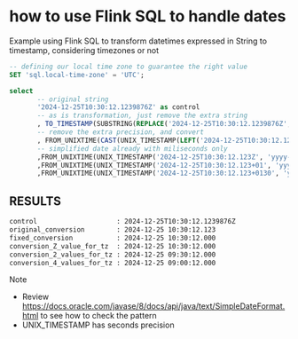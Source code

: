 # how to use Flink SQL to handle dates

Example using Flink SQL  to transform datetimes expressed in String to timestamp, considering timezones or not

```SQL
-- defining our local time zone to guarantee the right value
SET 'sql.local-time-zone' = 'UTC';

select
       -- original string
       '2024-12-25T10:30:12.1239876Z' as control
       -- as is transformation, just remove the extra string
       , TO_TIMESTAMP(SUBSTRING(REPLACE('2024-12-25T10:30:12.1239876Z', 'T', ' '), 1, 25)) as as_is_conversion
       -- remove the extra precision, and convert 
       , FROM_UNIXTIME(CAST(UNIX_TIMESTAMP(LEFT('2024-12-25T10:30:12.1239876Z',23)||'Z', 'yyyy-MM-dd''T''HH:mm:ss.SSS''Z''') AS BIGINT),  'yyyy-MM-dd HH:mm:ss.SSS') as conversion_without_tz
       -- simplified date already with miliseconds only
       ,FROM_UNIXTIME(UNIX_TIMESTAMP('2024-12-25T10:30:12.123Z', 'yyyy-MM-dd''T''HH:mm:ss.SSSX'), 'yyyy-MM-dd HH:mm:ss.SSS') as conversion_Z_value_for_tz
       ,FROM_UNIXTIME(UNIX_TIMESTAMP('2024-12-25T10:30:12.123+01', 'yyyy-MM-dd''T''HH:mm:ss.SSSX'), 'yyyy-MM-dd HH:mm:ss.SSS') as conversion_2_values_for_tz
       ,FROM_UNIXTIME(UNIX_TIMESTAMP('2024-12-25T10:30:12.123+0130', 'yyyy-MM-dd''T''HH:mm:ss.SSSZ'), 'yyyy-MM-dd HH:mm:ss.SSS') as conversion_4_values_for_tz
```

## RESULTS
```bash 
control                    : 2024-12-25T10:30:12.1239876Z
original_conversion        : 2024-12-25 10:30:12.123
fixed_conversion           : 2024-12-25 10:30:12.000
conversion_Z_value_for_tz  : 2024-12-25 10:30:12.000
conversion_2_values_for_tz : 2024-12-25 09:30:12.000
conversion_4_values_for_tz : 2024-12-25 09:00:12.000  
```


> [!NOTE]
> * Review  https://docs.oracle.com/javase/8/docs/api/java/text/SimpleDateFormat.html to see how to check the pattern 
> * UNIX_TIMESTAMP has seconds precision
